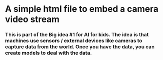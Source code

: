 # A simple html file to embed a camera video stream
### This is part of the Big idea #1 for AI for kids. The idea is that machines use sensors / external devices like cameras to capture data from the world. Once you have the data, you can create models to deal with the data.
